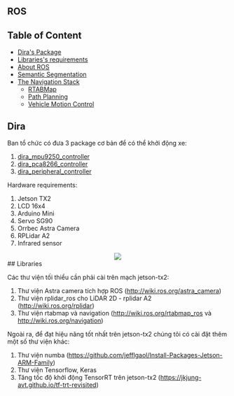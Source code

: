 ## ROS

## Table of Content
- [Dira's Package](#Dira)
- [Libraries's requirements](#Libraries)
- [About ROS](#About-ROS)
- [Semantic Segmentation](#Semantic-Segmentation)
- [The Navigation Stack](#the-navigation-stack)
	* [RTABMap](#RTABMap)
	* [Path Planning](#Path-Planning)
	* [Vehicle Motion Control](#Vehicle-Motion-Control)

## Dira

Ban tổ chức có đưa 3 package cơ bản để có thể khởi động xe: 

1. [dira_mpu9250_controller](https://github.com/datvuthanh/Digital-Race/tree/master/src/dira_mpu9250_controller)
2. [dira_pca8266_controller](https://github.com/datvuthanh/Digital-Race/tree/master/src/dira_pca8266_controller)
3. [dira_peripheral_controller](https://github.com/datvuthanh/Digital-Race/tree/master/src/dira_peripheral_controller)

Hardware requirements:
1. Jetson TX2
2. LCD 16x4
3. Arduino Mini
4. Servo SG90
5. Orrbec Astra Camera
6. RPLidar A2
7. Infrared sensor
 
<center>
<img src="../images/car_1.png" />
</center>
## Libraries

Các thư viện tối thiểu cần phải cài trên mạch jetson-tx2:

1. Thư viện Astra camera tích hợp ROS (http://wiki.ros.org/astra_camera)
2. Thư viện rplidar_ros cho LiDAR 2D - rplidar A2 (http://wiki.ros.org/rplidar)
3. Thư viện rtabmap và navigation (http://wiki.ros.org/rtabmap_ros và http://wiki.ros.org/navigation)

Ngoài ra, để đạt hiệu năng tốt nhất trên jetson-tx2 chúng tôi có cài đặt thêm một số thư viện khác:

1. Thư viện numba (https://github.com/jefflgaol/Install-Packages-Jetson-ARM-Family)
2. Thư viện Tensorflow, Keras
3. Tăng tốc độ khởi động TensorRT trên jetson-tx2 (https://jkjung-avt.github.io/tf-trt-revisited)